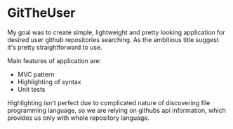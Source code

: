 # GitTheUser

My goal was to create simple, lightweight and pretty looking application for desired user github repositories searching. As the ambitious title suggest it's pretty straightforward to use.

Main features of application are:
- MVC pattern
- Highlighting of syntax
- Unit tests

Highlighting isn't perfect due to complicated nature of discovering file programming language, so we are relying on githubs api information, which provides us only with whole repository language.
